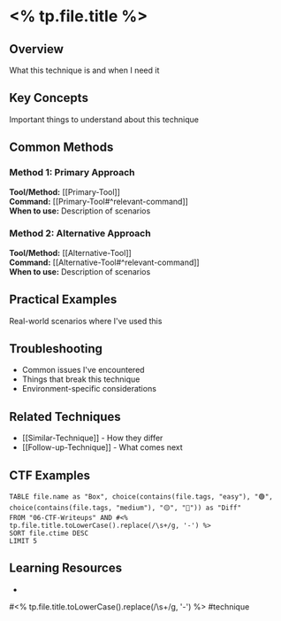 # <% tp.file.title %>

## Overview

What this technique is and when I need it

## Key Concepts

Important things to understand about this technique

## Common Methods

### Method 1: Primary Approach

**Tool/Method:** [[Primary-Tool]]  
**Command:** [[Primary-Tool#^relevant-command]]  
**When to use:** Description of scenarios

### Method 2: Alternative Approach

**Tool/Method:** [[Alternative-Tool]]  
**Command:** [[Alternative-Tool#^relevant-command]]  
**When to use:** Description of scenarios

## Practical Examples

Real-world scenarios where I've used this

## Troubleshooting

- Common issues I've encountered
- Things that break this technique
- Environment-specific considerations

## Related Techniques

- [[Similar-Technique]] - How they differ
- [[Follow-up-Technique]] - What comes next

## CTF Examples

```dataview
TABLE file.name as "Box", choice(contains(file.tags, "easy"), "🟢", choice(contains(file.tags, "medium"), "🟡", "🔴")) as "Diff"
FROM "06-CTF-Writeups" AND #<% tp.file.title.toLowerCase().replace(/\s+/g, '-') %>
SORT file.ctime DESC
LIMIT 5
```

## Learning Resources

- 

#<% tp.file.title.toLowerCase().replace(/\s+/g, '-') %> #technique